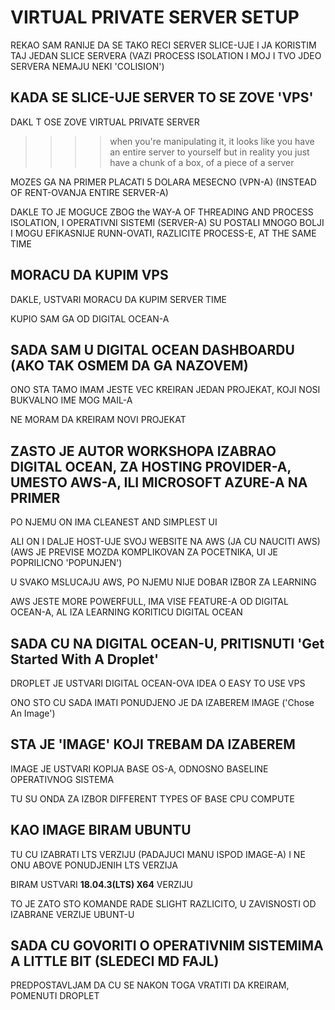 # VIRTUAL PRIVATE SERVER SETUP

REKAO SAM RANIJE DA SE TAKO RECI SERVER SLICE-UJE I JA KORISTIM TAJ JEDAN SLICE SERVERA (VAZI PROCESS ISOLATION I MOJ I TVO JDEO SERVERA NEMAJU NEKI 'COLISION')

## KADA SE SLICE-UJE SERVER TO SE ZOVE 'VPS'

DAKL T OSE ZOVE VIRTUAL PRIVATE SERVER

>>>> when you're manipulating it, it looks like you have an entire server to yourself but in reality you just have a chunk of a box, of a piece of a server

MOZES GA NA PRIMER PLACATI 5 DOLARA MESECNO (VPN-A) (INSTEAD OF RENT-OVANJA ENTIRE SERVER-A)

DAKLE TO JE MOGUCE ZBOG the WAY-A OF THREADING AND PROCESS ISOLATION, I OPERATIVNI SISTEMI (SERVER-A) SU POSTALI MNOGO BOLJI I MOGU EFIKASNIJE RUNN-OVATI, RAZLICITE PROCESS-E, AT THE SAME TIME

## MORACU DA KUPIM VPS

DAKLE, USTVARI MORACU DA KUPIM SERVER TIME

KUPIO SAM GA OD DIGITAL OCEAN-A

## SADA SAM U DIGITAL OCEAN DASHBOARDU (AKO TAK OSMEM DA GA NAZOVEM)

ONO STA TAMO IMAM JESTE VEC KREIRAN JEDAN PROJEKAT, KOJI NOSI BUKVALNO IME MOG MAIL-A

NE MORAM DA KREIRAM NOVI PROJEKAT

## ZASTO JE AUTOR WORKSHOPA IZABRAO DIGITAL OCEAN, ZA HOSTING PROVIDER-A, UMESTO AWS-A, ILI MICROSOFT AZURE-A NA PRIMER

PO NJEMU ON IMA CLEANEST AND SIMPLEST UI

ALI ON I DALJE HOST-UJE SVOJ WEBSITE NA AWS (JA CU NAUCITI AWS) (AWS JE PREVISE MOZDA KOMPLIKOVAN ZA POCETNIKA, UI JE POPRILICNO 'POPUNJEN')

U SVAKO MSLUCAJU AWS, PO NJEMU NIJE DOBAR IZBOR ZA LEARNING

AWS JESTE MORE POWERFULL, IMA VISE FEATURE-A OD DIGITAL OCEAN-A, AL IZA LEARNING KORITICU DIGITAL OCEAN

## SADA CU NA DIGITAL OCEAN-U, PRITISNUTI 'Get Started With A Droplet'

DROPLET JE USTVARI DIGITAL OCEAN-OVA IDEA O EASY TO USE VPS

ONO STO CU SADA IMATI PONUDJENO JE DA IZABEREM IMAGE ('Chose An Image')

## STA JE 'IMAGE' KOJI TREBAM DA IZABEREM

IMAGE JE USTVARI KOPIJA BASE OS-A, ODNOSNO BASELINE OPERATIVNOG SISTEMA

TU SU ONDA ZA IZBOR DIFFERENT TYPES OF BASE CPU COMPUTE

## KAO IMAGE BIRAM UBUNTU

TU CU IZABRATI LTS VERZIJU (PADAJUCI MANU ISPOD IMAGE-A) I NE ONU ABOVE PONUDJENIH LTS VERZIJA

BIRAM USTVARI **18.04.3(LTS) X64** VERZIJU

TO JE ZATO STO KOMANDE RADE SLIGHT RAZLICITO, U ZAVISNOSTI OD IZABRANE VERZIJE UBUNT-U

## SADA CU GOVORITI O OPERATIVNIM SISTEMIMA A LITTLE BIT (SLEDECI MD FAJL)

PREDPOSTAVLJAM DA CU SE NAKON TOGA VRATITI DA KREIRAM, POMENUTI DROPLET

